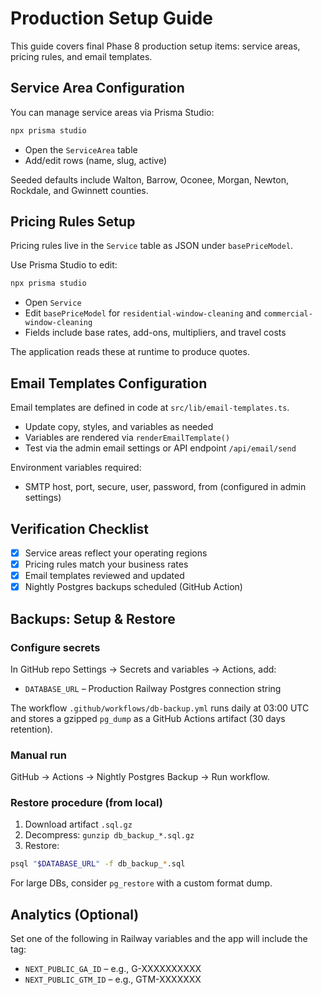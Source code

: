 # Production Setup Guide

This guide covers final Phase 8 production setup items: service areas, pricing rules, and email templates.

## Service Area Configuration

You can manage service areas via Prisma Studio:

```bash
npx prisma studio
```

- Open the `ServiceArea` table
- Add/edit rows (name, slug, active)

Seeded defaults include Walton, Barrow, Oconee, Morgan, Newton, Rockdale, and Gwinnett counties.

## Pricing Rules Setup

Pricing rules live in the `Service` table as JSON under `basePriceModel`.

Use Prisma Studio to edit:

```bash
npx prisma studio
```

- Open `Service`
- Edit `basePriceModel` for `residential-window-cleaning` and `commercial-window-cleaning`
- Fields include base rates, add-ons, multipliers, and travel costs

The application reads these at runtime to produce quotes.

## Email Templates Configuration

Email templates are defined in code at `src/lib/email-templates.ts`.

- Update copy, styles, and variables as needed
- Variables are rendered via `renderEmailTemplate()`
- Test via the admin email settings or API endpoint `/api/email/send`

Environment variables required:

- SMTP host, port, secure, user, password, from (configured in admin settings)

## Verification Checklist

- [x] Service areas reflect your operating regions
- [x] Pricing rules match your business rates
- [x] Email templates reviewed and updated
- [x] Nightly Postgres backups scheduled (GitHub Action)

## Backups: Setup & Restore

### Configure secrets

In GitHub repo Settings → Secrets and variables → Actions, add:

- `DATABASE_URL` – Production Railway Postgres connection string

The workflow `.github/workflows/db-backup.yml` runs daily at 03:00 UTC and stores a gzipped `pg_dump` as a GitHub Actions artifact (30 days retention).

### Manual run

GitHub → Actions → Nightly Postgres Backup → Run workflow.

### Restore procedure (from local)

1. Download artifact `.sql.gz`
2. Decompress: `gunzip db_backup_*.sql.gz`
3. Restore:

```bash
psql "$DATABASE_URL" -f db_backup_*.sql
```

For large DBs, consider `pg_restore` with a custom format dump.

## Analytics (Optional)

Set one of the following in Railway variables and the app will include the tag:

- `NEXT_PUBLIC_GA_ID` – e.g., G-XXXXXXXXXX
- `NEXT_PUBLIC_GTM_ID` – e.g., GTM-XXXXXXX



